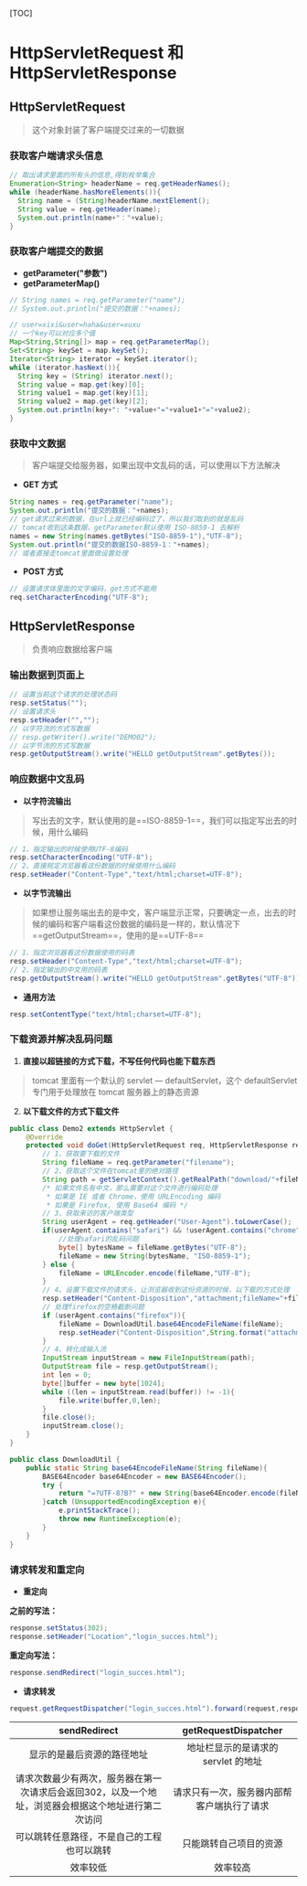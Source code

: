 [TOC]

# HttpServletRequest 和 HttpServletResponse

## HttpServletRequest

> 这个对象封装了客户端提交过来的一切数据

### 获取客户端请求头信息

```java
// 取出请求里面的所有头的信息,得到枚举集合
Enumeration<String> headerName = req.getHeaderNames();
while (headerName.hasMoreElements()){
  String name = (String)headerName.nextElement();
  String value = req.getHeader(name);
  System.out.println(name+"："+value);
}
```

### 获取客户端提交的数据

* __getParameter("参数")__
* __getParameterMap()__

```java
// String names = req.getParameter("name");
// System.out.println("提交的数据："+names);

// user=xixi&user=haha&user=xuxu
// 一个key可以对应多个值
Map<String,String[]> map = req.getParameterMap();
Set<String> keySet = map.keySet();
Iterator<String> iterator = keySet.iterator();
while (iterator.hasNext()){
  String key = (String) iterator.next();
  String value = map.get(key)[0];
  String value1 = map.get(key)[1];
  String value2 = map.get(key)[2];
  System.out.println(key+": "+value+"="+value1+"="+value2);
}
```

### 获取中文数据

> 客户端提交给服务器，如果出现中文乱码的话，可以使用以下方法解决

* __GET 方式__

```java
String names = req.getParameter("name");
System.out.println("提交的数据："+names);
// get请求过来的数据，在url上就已经编码过了，所以我们取到的就是乱码
// tomcat收到这条数据，getParameter默认使用 ISO-8859-1 去解析
names = new String(names.getBytes("ISO-8859-1"),"UTF-8");
System.out.println("提交的数据ISO-8859-1："+names);
// 或者直接走tomcat里面做设置处理
```

* __POST 方式__

```java
// 设置请求体里面的文字编码，get方式不能用
req.setCharacterEncoding("UTF-8");
```

## HttpServletResponse

> 负责响应数据给客户端

### 输出数据到页面上

```java
// 设置当前这个请求的处理状态码
resp.setStatus("");
// 设置请求头
resp.setHeader("","");
// 以字符流的方式写数据
// resp.getWriter().write("DEMO02");
// 以字节流的方式写数据
resp.getOutputStream().write("HELLO getOutputStream".getBytes());

```

### 响应数据中文乱码

* __以字符流输出__

> 写出去的文字，默认使用的是==ISO-8859-1==，我们可以指定写出去的时候，用什么编码

```java
// 1、指定输出的时候使用UTF-8编码
resp.setCharacterEncoding("UTF-8");
// 2、直接规定浏览器看这份数据的时候使用什么编码
resp.setHeader("Content-Type","text/html;charset=UTF-8");
```

* __以字节流输出__

> 如果想让服务端出去的是中文，客户端显示正常，只要确定一点，出去的时候的编码和客户端看这份数据的编码是一样的，默认情况下==getOutputStream==，使用的是==UTF-8==

```java
// 1、指定浏览器看这份数据使用的码表
resp.setHeader("Content-Type","text/html;charset=UTF-8");
// 2、指定输出的中文用的码表
resp.getOutputStream().write("HELLO getOutputStream".getBytes("UTF-8"));
```

* __通用方法__

```java
resp.setContentType("text/html;charset=UTF-8");
```

### 下载资源并解决乱码问题

1. __直接以超链接的方式下载，不写任何代码也能下载东西__

> tomcat 里面有一个默认的 servlet — defaultServlet，这个 defaultServlet 专门用于处理放在 tomcat 服务器上的静态资源

2. __以下载文件的方式下载文件__

```java
public class Demo2 extends HttpServlet {
    @Override
    protected void doGet(HttpServletRequest req, HttpServletResponse resp) throws ServletException, IOException {
        // 1、获取要下载的文件
        String fileName = req.getParameter("filename"); 
        // 2、获取这个文件在tomcat里的绝对路径
        String path = getServletContext().getRealPath("download/"+fileName); 
        /* 如果文件名有中文，那么需要对这个文件进行编码处理
         * 如果是 IE 或者 Chrome，使用 URLEncoding 编码
         * 如果是 Firefox, 使用 Base64 编码 */
        // 3、获取来访的客户端类型
        String userAgent = req.getHeader("User-Agent").toLowerCase(); 
        if(userAgent.contains("safari") && !userAgent.contains("chrome")) {
            //处理safari的乱码问题
            byte[] bytesName = fileName.getBytes("UTF-8");
            fileName = new String(bytesName, "ISO-8859-1");
        } else {
            fileName = URLEncoder.encode(fileName,"UTF-8");
        }
        // 4、设置下载文件的请求头，让浏览器收到这份资源的时候，以下载的方式处理
        resp.setHeader("Content-Disposition","attachment;fileName="+fileName); 
        // 处理firefox的空格截断问题
        if (userAgent.contains("firefox")){
            fileName = DownloadUtil.base64EncodeFileName(fileName);
            resp.setHeader("Content-Disposition",String.format("attachment; filename=\"%s\"", fileName));
        }
        // 4、转化成输入流
        InputStream inputStream = new FileInputStream(path);
        OutputStream file = resp.getOutputStream();
        int len = 0;
        byte[]buffer = new byte[1024];
        while ((len = inputStream.read(buffer)) != -1){
            file.write(buffer,0,len);
        }
        file.close();
        inputStream.close();
    }
}
```

```java
public class DownloadUtil {
    public static String base64EncodeFileName(String fileName){
        BASE64Encoder base64Encoder = new BASE64Encoder();
        try {
            return "=?UTF-8?B?" + new String(base64Encoder.encode(fileName.getBytes("UTF-8"))) + "?=";
        }catch (UnsupportedEncodingException e){
            e.printStackTrace();
            throw new RuntimeException(e);
        }
    }
}
```

### 请求转发和重定向

* __重定向__

__之前的写法：__

```java
response.setStatus(302);
response.setHeader("Location","login_succes.html");
```

__重定向写法：__

```java
response.sendRedirect("login_succes.html");
```

* __请求转发__ 

```java
request.getRequestDispatcher("login_succes.html").forward(request,response);
```

|                         sendRedirect                         |            getRequestDispatcher            |
| :----------------------------------------------------------: | :----------------------------------------: |
|                  显示的是最后资源的路径地址                  |    地址栏显示的是请求的 servlet 的地址     |
| 请求次数最少有两次，服务器在第一次请求后会返回302，以及一个地址，浏览器会根据这个地址进行第二次访问 | 请求只有一次，服务器内部帮客户端执行了请求 |
|          可以跳转任意路径，不是自己的工程也可以跳转          |           只能跳转自己项目的资源           |
|                           效率较低                           |                  效率较高                  |

